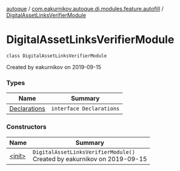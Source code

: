 [autoque](../../index.md) / [com.eakurnikov.autoque.di.modules.feature.autofill](../index.md) / [DigitalAssetLinksVerifierModule](./index.md)

# DigitalAssetLinksVerifierModule

`class DigitalAssetLinksVerifierModule`

Created by eakurnikov on 2019-09-15

### Types

| Name | Summary |
|---|---|
| [Declarations](-declarations/index.md) | `interface Declarations` |

### Constructors

| Name | Summary |
|---|---|
| [&lt;init&gt;](-init-.md) | `DigitalAssetLinksVerifierModule()`<br>Created by eakurnikov on 2019-09-15 |
